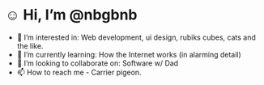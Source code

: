 # ☺️ Hi, I’m @nbgbnb
- 👀 I’m interested in: Web development, ui design, rubiks cubes, cats and the like.
- 🌱 I’m currently learning: How the Internet works (in alarming detail)
- 💞️ I’m looking to collaborate on: Software w/ Dad
- 📫 How to reach me - Carrier pigeon.

<!---
nbgbnb/nbgbnb is a ✨ special ✨ repository because its `README.md` (this file) appears on your GitHub profile.
You can click the Preview link to take a look at your changes.
--->
